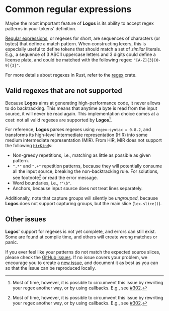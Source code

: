 # Common regular expressions

Maybe the most important feature of **Logos** is its ability to accept
regex patterns in your tokens' definition.

[Regular expressions](https://en.wikipedia.org/wiki/Regular_expression),
or regexes for short, are sequences of characters (or bytes) that define a match
pattern. When constructing lexers, this is especially useful to define tokens
that should match a set of *similar* literals. E.g., a sequence of
3 ASCII uppercase letters and 3 digits could define a license plate,
and could be matched with the following regex: `"[A-Z]{3}[0-9]{3}"`.

For more details about regexes in Rust, refer to the
[regex](https://crates.io/crates/regex) crate.

## Valid regexes that are not supported

Because **Logos** aims at generating high-performance code, it never allows to
do backtracking. This means that anytime a byte is read from the input source,
it will never be read again. This implementation choice comes at a cost: not
all valid regexes are supported by **Logos**[^1].

For reference, **Logos** parses regexes using `regex-syntax = 0.8.2`, and
transforms its high-level intermediate representation (HIR) into some
medium intermediate representation (MIR). From HIR, MIR does not support
the following
[`HirKind`](https://docs.rs/regex-syntax/0.8.2/regex_syntax/hir/enum.HirKind.html)s:

+ Non-greedy repetitions, i.e., matching as little as possible as given pattern.
+ `".*"` and `".+"` repetition patterns, because they will potentially consume
  all the input source, breaking the non-backtracking rule.
  For solutions, see footnote[^1] or read the error message.
+ Word boundaries, i.e., r`"\b"`.
+ Anchors, because input source does not treat lines separately.

Additionally, note that capture groups will silently be *ungrouped*,
because **Logos** does not support capturing groups, but the main slice
(`lex.slice()`).

[^1]: Most of time, however, it is possible to circumvent this issue by
rewriting your regex another way, or by using callbacks.
E.g., see
[#302](https://github.com/maciejhirsz/logos/issues/302#issuecomment-1521342541).

## Other issues

**Logos**' support for regexes is not yet complete, and errors can still exist.
Some are found at compile time, and others will create wrong matches or panic.

If you ever feel like your patterns do not match the expected source slices,
please check the
[GitHub issues](https://github.com/maciejhirsz/logos/issues?q=is%3Aissue).
If no issue covers your problem, we encourage
you to create a
[new issue](https://github.com/maciejhirsz/logos/issues/new),
and document it as best as you can so that the issue
can be reproduced locally.
